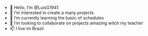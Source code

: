 - 👋 Hello, I’m @LuisG1941
- 👀 I’m interested in create a many projects. 
- 🌱 I’m currently learning the basic of schedules
- 💞️ I’m looking to collaborate on projects amazing witch my teacher
- 📫 I live im Brazil

<!---
LuisG1941/LuisG1941 is a ✨ special ✨ repository because its `README.md` (this file) appears on your GitHub profile.
You can click the Preview link to take a look at your changes.
--->
